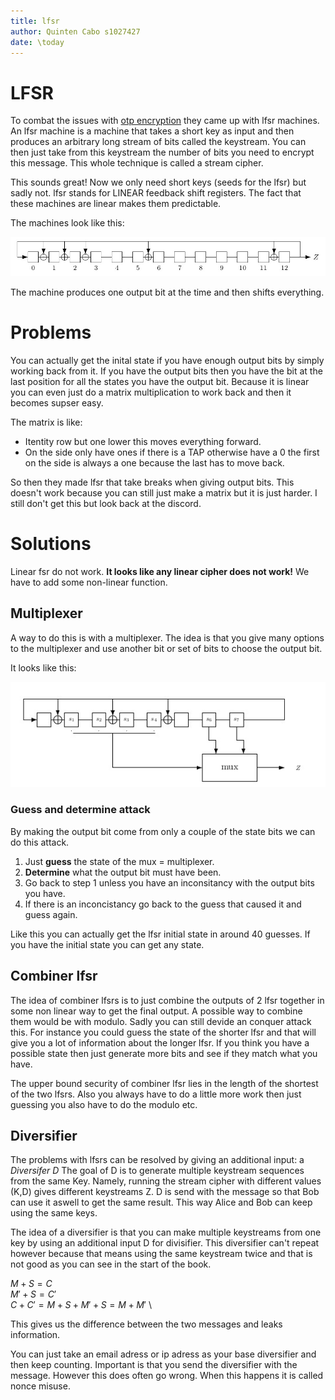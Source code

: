 ```yaml
---
title: lfsr
author: Quinten Cabo s1027427
date: \today
---
```


# LFSR

To combat the issues with [otp encryption](otp.md) they came up with lfsr machines. An lfsr machine is a machine that takes a short key as input and then produces an arbitrary long stream of bits called the keystream. You can then just take from this keystream the number of bits you need to encrypt this message. This whole technique is called a stream cipher. 

This sounds great! Now we only need short keys (seeds for the lfsr) but sadly not. lfsr stands for LINEAR feedback shift registers. The fact that these machines are linear makes them predictable. 

The machines look like this:

![lfsr](lfsr.jpeg) 

The machine produces one output bit at the time and then shifts everything.

# Problems

You can actually get the inital state if you have enough output bits by simply working back from it. If you have the output bits then you have the bit at the last position for all the states you have the output bit. Because it is linear you can even just do a matrix multiplication to work back and then it becomes supser easy.

The matrix is like: 
- Itentity row but one lower this moves everything forward.
- On the side only have ones if there is a TAP otherwise have a 0 the first on the side is always a one because the last has to move back. 

So then they made lfsr that take breaks when giving output bits. This doesn't work because you can still just make a matrix but it is just harder. I still don't get this but look back at the discord. 

# Solutions

Linear fsr do not work. **It looks like any linear cipher does not work!** We have to add some non-linear function. 

## Multiplexer 

A way to do this is with a multiplexer. The idea is that you give many options to the multiplexer and use another bit or set of bits to choose the output bit. 

It looks like this: 

![Mux lfsr](mux_lfsr.jpeg)

### Guess and determine attack
By making the output bit come from only a couple of the state bits we can do this attack. 

1. Just **guess** the state of the mux = multiplexer.
2. **Determine** what the output bit must have been. 
3. Go back to step 1 unless you have an inconsitancy with the output bits you have.
4. If there is an inconcistancy go back to the guess that caused it and guess again. 

Like this you can actually get the lfsr initial state in around 40 guesses. If you have the initial state you can get any state. 


## Combiner lfsr

The idea of combiner lfsrs is to just combine the outputs of 2 lfsr together in some non linear way to get the final output. A possible way to combine them would be with modulo. Sadly you can still devide an conquer attack this. For instance you could guess the state of the shorter lfsr and that will give you a lot of information about the longer lfsr. If you think you have a possible state then just generate more bits and see if they match what you have.   

The upper bound security of combiner lfsr lies in the length of the shortest of the two lfsrs. Also you always have to do a little more work then just guessing you also have to do the modulo etc.  

## Diversifier

The problems with lfsrs can be resolved by giving an additional input: a *Diversifer D* The goal of D is to generate multiple keystream sequences from the same Key. Namely, running the stream cipher with different values (K,D) gives different keystreams Z. D is send with the message so that Bob can use it aswell to get the same result. This way Alice and Bob can keep using the same keys.  

The idea of a diversifier is that you can make multiple keystreams from one key by using an additional input D for divisifier. This diversifier can't repeat however because that means using the same keystream twice and that is not good as you can see in the start of the book.

$M + S = C$ \
$M' + S = C'$ \
$C + C' = M + S + M' + S = M + M'$ \

This gives us the difference between the two messages and leaks information. 

You can just take an email adress or ip adress as your base diversifier and then keep counting. Important is that you send the diversifier with the message. However this does often go wrong. When this happens it is called nonce misuse. 

